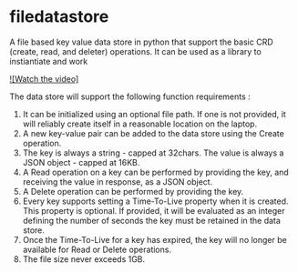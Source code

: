 # filedatastore
A file based key value data store in python that support the basic CRD (create, read, and deleter) operations.
It can be used as a library to instiantiate and work

[![Watch the video]](https://drive.google.com/file/d/1uTPf_r1bosFZV0zLwGKkfePDvymgVXqe/view?usp=sharing)

The data store will support the following function requirements :

1. It can be initialized using an optional file path. If one is not provided, it will reliably create itself in a reasonable location on the laptop.
2. A new key-value pair can be added to the data store using the Create operation. 
3. The key is always a string - capped at 32chars. The value is always a JSON object - capped at 16KB.
4. A Read operation on a key can be performed by providing the key, and receiving the value in response, as a JSON object.
5. A Delete operation can be performed by providing the key.
6. Every key supports setting a Time-To-Live property when it is created. This property is optional. If provided, it will be evaluated as an integer defining the number of seconds the key must be retained in the data store. 
7. Once the Time-To-Live for a key has expired, the key will no longer be available for Read or Delete operations.
8. The file size never exceeds 1GB.

